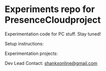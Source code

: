 Experiments repo for PresenceCloudproject
============================================

Experimentation code for PC stuff. Stay tuned!

Setup instructions:

Experimentation projects:

Dev Lead Contact: shankxonline@gmail.com
